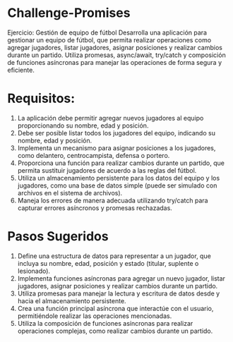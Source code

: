 # Challenge-Promises
Ejercicio: Gestión de equipo de fútbol
Desarrolla una aplicación para gestionar un equipo de fútbol, que permita realizar operaciones como agregar jugadores, listar jugadores, asignar posiciones y realizar cambios durante un partido. Utiliza promesas, async/await, try/catch y composición de funciones asíncronas para manejar las operaciones de forma segura y eficiente.

# Requisitos:
1) La aplicación debe permitir agregar nuevos jugadores al equipo proporcionando su nombre, edad y posición.
2) Debe ser posible listar todos los jugadores del equipo, indicando su nombre, edad y posición.
3) Implementa un mecanismo para asignar posiciones a los jugadores, como delantero, centrocampista, defensa o portero.
4) Proporciona una función para realizar cambios durante un partido, que permita sustituir jugadores de acuerdo a las reglas del fútbol.
5) Utiliza un almacenamiento persistente para los datos del equipo y los jugadores, como una base de datos simple (puede ser simulado con archivos en el sistema de archivos).
6) Maneja los errores de manera adecuada utilizando try/catch para capturar errores asíncronos y promesas rechazadas.

# Pasos Sugeridos
1) Define una estructura de datos para representar a un jugador, que incluya su nombre, edad, posición y estado (titular, suplente o lesionado).
2) Implementa funciones asíncronas para agregar un nuevo jugador, listar jugadores, asignar posiciones y realizar cambios durante un partido.
3) Utiliza promesas para manejar la lectura y escritura de datos desde y hacia el almacenamiento persistente.
4) Crea una función principal asíncrona que interactúe con el usuario, permitiéndole realizar las operaciones mencionadas.
5) Utiliza la composición de funciones asíncronas para realizar operaciones complejas, como realizar cambios durante un partido.